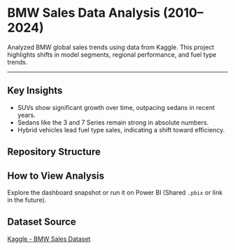 # BMW Sales Data Analysis (2010–2024)

Analyzed BMW global sales trends using data from Kaggle. This project highlights shifts in model segments, regional performance, and fuel type trends.

---

##  Key Insights
- SUVs show significant growth over time, outpacing sedans in recent years.
- Sedans like the 3 and 7 Series remain strong in absolute numbers.
- Hybrid vehicles lead fuel type sales, indicating a shift toward efficiency.

##  Repository Structure

##  How to View Analysis
Explore the dashboard snapshot or run it on Power BI (Shared `.pbix` or link in the future).

##  Dataset Source
[Kaggle - BMW Sales Dataset]()


